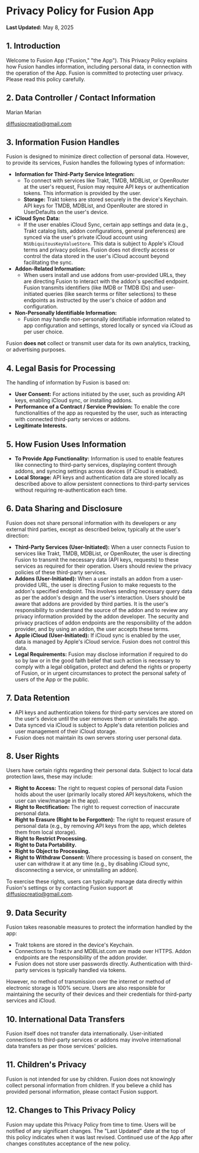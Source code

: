 # Privacy Policy for Fusion App

**Last Updated:** May 8, 2025

## 1. Introduction

Welcome to Fusion App ("Fusion," "the App"). This Privacy Policy explains how Fusion handles information, including personal data, in connection with the operation of the App. 
Fusion is committed to protecting user privacy. Please read this policy carefully.

## 2. Data Controller / Contact Information

Marian Marian

diffusiocreatio@gmail.com

## 3. Information Fusion Handles

Fusion is designed to minimize direct collection of personal data. However, to provide its services, Fusion handles the following types of information:

*   **Information for Third-Party Service Integration:**
    *   To connect with services like Trakt, TMDB, MDBList, or OpenRouter at the user's request, Fusion may require API keys or authentication tokens. This information is provided by the user.
    *   **Storage:** Trakt tokens are stored securely in the device's Keychain. API keys for TMDB, MDBList, and OpenRouter are stored in UserDefaults on the user's device.
*   **iCloud Sync Data:**
    *   If the user enables iCloud Sync, certain app settings and data (e.g., Trakt catalog lists, addon configurations, general preferences) are synced via the user's private iCloud account using `NSUbiquitousKeyValueStore`. This data is subject to Apple's iCloud terms and privacy policies. Fusion does not directly access or control the data stored in the user's iCloud account beyond facilitating the sync.
*   **Addon-Related Information:**
    *   When users install and use addons from user-provided URLs, they are directing Fusion to interact with the addon's specified endpoint. Fusion transmits identifiers (like IMDB or TMDB IDs) and user-initiated queries (like search terms or filter selections) to these endpoints as instructed by the user's choice of addon and configuration.
*   **Non-Personally Identifiable Information:**
    *   Fusion may handle non-personally identifiable information related to app configuration and settings, stored locally or synced via iCloud as per user choice.

Fusion **does not** collect or transmit user data for its own analytics, tracking, or advertising purposes.

## 4. Legal Basis for Processing

The handling of information by Fusion is based on:

*   **User Consent:** For actions initiated by the user, such as providing API keys, enabling iCloud sync, or installing addons.
*   **Performance of a Contract / Service Provision:** To enable the core functionalities of the app as requested by the user, such as interacting with connected third-party services or addons.
*   **Legitimate Interests.**

## 5. How Fusion Uses Information

*   **To Provide App Functionality:** Information is used to enable features like connecting to third-party services, displaying content through addons, and syncing settings across devices (if iCloud is enabled).
*   **Local Storage:** API keys and authentication data are stored locally as described above to allow persistent connections to third-party services without requiring re-authentication each time.

## 6. Data Sharing and Disclosure

Fusion does not share personal information with its developers or any external third parties, except as described below, typically at the user's direction:

*   **Third-Party Services (User-Initiated):** When a user connects Fusion to services like Trakt, TMDB, MDBList, or OpenRouter, the user is directing Fusion to transmit the necessary data (API keys, requests) to these services as required for their operation. Users should review the privacy policies of these third-party services.
*   **Addons (User-Initiated):** When a user installs an addon from a user-provided URL, the user is directing Fusion to make requests to the addon's specified endpoint. This involves sending necessary query data as per the addon's design and the user's interaction. Users should be aware that addons are provided by third parties. It is the user's responsibility to understand the source of the addon and to review any privacy information provided by the addon developer. The security and privacy practices of addon endpoints are the responsibility of the addon provider, and by using an addon, the user accepts these terms.
*   **Apple iCloud (User-Initiated):** If iCloud sync is enabled by the user, data is managed by Apple's iCloud service. Fusion does not control this data.
*   **Legal Requirements:** Fusion may disclose information if required to do so by law or in the good faith belief that such action is necessary to comply with a legal obligation, protect and defend the rights or property of Fusion, or in urgent circumstances to protect the personal safety of users of the App or the public.

## 7. Data Retention

*   API keys and authentication tokens for third-party services are stored on the user's device until the user removes them or uninstalls the app.
*   Data synced via iCloud is subject to Apple's data retention policies and user management of their iCloud storage.
*   Fusion does not maintain its own servers storing user personal data.

## 8. User Rights

Users have certain rights regarding their personal data. Subject to local data protection laws, these may include:

*   **Right to Access:** The right to request copies of personal data Fusion holds about the user (primarily locally stored API keys/tokens, which the user can view/manage in the app).
*   **Right to Rectification:** The right to request correction of inaccurate personal data.
*   **Right to Erasure (Right to be Forgotten):** The right to request erasure of personal data (e.g., by removing API keys from the app, which deletes them from local storage).
*   **Right to Restrict Processing.**
*   **Right to Data Portability.**
*   **Right to Object to Processing.**
*   **Right to Withdraw Consent:** Where processing is based on consent, the user can withdraw it at any time (e.g., by disabling iCloud sync, disconnecting a service, or uninstalling an addon).

To exercise these rights, users can typically manage data directly within Fusion's settings or by contacting Fusion support at diffusiocreatio@gmail.com.

## 9. Data Security

Fusion takes reasonable measures to protect the information handled by the app:

*   Trakt tokens are stored in the device's Keychain.
*   Connections to Trakt.tv and MDBList.com are made over HTTPS. Addon endpoints are the responsibility of the addon provider.
*   Fusion does not store user passwords directly. Authentication with third-party services is typically handled via tokens.

However, no method of transmission over the internet or method of electronic storage is 100% secure. Users are also responsible for maintaining the security of their devices and their credentials for third-party services and iCloud.

## 10. International Data Transfers

Fusion itself does not transfer data internationally. User-initiated connections to third-party services or addons may involve international data transfers as per those services' policies.

## 11. Children's Privacy

Fusion is not intended for use by children. Fusion does not knowingly collect personal information from children. If you believe a child has provided personal information, please contact Fusion support.

## 12. Changes to This Privacy Policy

Fusion may update this Privacy Policy from time to time. Users will be notified of any significant changes. The "Last Updated" date at the top of this policy indicates when it was last revised. Continued use of the App after changes constitutes acceptance of the new policy.
